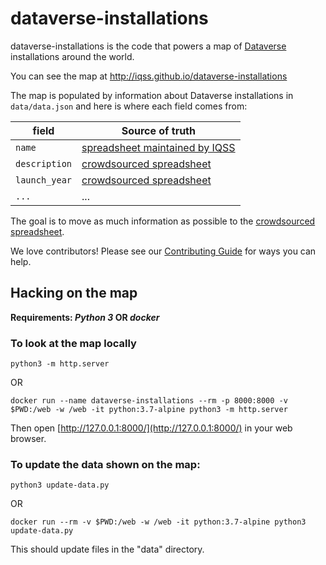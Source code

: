 # dataverse-installations

dataverse-installations is the code that powers a map of [Dataverse][] installations around the world.

You can see the map at http://iqss.github.io/dataverse-installations

The map is populated by information about Dataverse installations in `data/data.json` and here is where each field comes from:

| field | Source of truth |
| --- | --- |
| `name` | [spreadsheet maintained by IQSS][] |
| `description` | [crowdsourced spreadsheet][] |
| `launch_year` | [crowdsourced spreadsheet][] |
| `...` | ... |

The goal is to move as much information as possible to the [crowdsourced spreadsheet][].

We love contributors! Please see our [Contributing Guide][] for ways you can help.

[Dataverse]: https://dataverse.org
[Contributing Guide]: CONTRIBUTING.md
[spreadsheet maintained by IQSS]:https://docs.google.com/spreadsheets/d/1l2R9D1FQy88qVzg2bI6L1LgplmM2l7pnMI80jdiz4fk/edit?usp=sharing
[crowdsourced spreadsheet]: https://docs.google.com/spreadsheets/d/1bfsw7gnHlHerLXuk7YprUT68liHfcaMxs1rFciA-mEo/edit#gid=0

## Hacking on the map

**Requirements: *Python 3* OR *docker***


### To look at the map locally

`python3 -m http.server`

OR

`docker run --name dataverse-installations --rm -p 8000:8000 -v $PWD:/web -w /web -it python:3.7-alpine python3 -m http.server`


Then open [http://127.0.0.1:8000/](http://127.0.0.1:8000/) in your web browser.

### To update the data shown on the map:

`python3 update-data.py`

OR

`docker run --rm -v $PWD:/web -w /web -it python:3.7-alpine python3 update-data.py`

This should update files in the "data" directory.